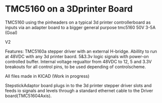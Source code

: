 # TMC5160 on a 3Dprinter Board
 TMC5160 using the pinheaders on a typical 3d printer controllerboard as inputs via an adapter board to a bigger general purpose tmc5160 50V 3-5A (Goal)

V2

Features:
TMC5160a stepper driver with an external H-bridge.
Abillity to run at 48VDC with any 3d printer baord.
5&3.3v logic signals with power-on controlled buffer.
Internal voltage regualtor from 48VDC to 12, 5 and 3.3V
breakouts for all control pins, to be used depending of controlscheme.


All files made in KICAD
(Work in progress)


StepstickAdaptor board plugs in to the 3d printer stepper driver slots and feeds io signals and levels through a standard ethernet cable to the Driver board(TMC51604Axis).

